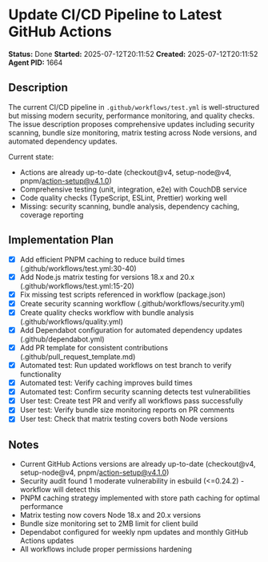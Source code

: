 # Update CI/CD Pipeline to Latest GitHub Actions

**Status:** Done
**Started:** 2025-07-12T20:11:52
**Created:** 2025-07-12T20:11:52
**Agent PID:** 1664

## Description

The current CI/CD pipeline in `.github/workflows/test.yml` is well-structured but missing modern security, performance monitoring, and quality checks. The issue description proposes comprehensive updates including security scanning, bundle size monitoring, matrix testing across Node versions, and automated dependency updates.

Current state:
- Actions are already up-to-date (checkout@v4, setup-node@v4, pnpm/action-setup@v4.1.0)
- Comprehensive testing (unit, integration, e2e) with CouchDB service
- Code quality checks (TypeScript, ESLint, Prettier) working well
- Missing: security scanning, bundle analysis, dependency caching, coverage reporting

## Implementation Plan

- [x] Add efficient PNPM caching to reduce build times (.github/workflows/test.yml:30-40)
- [x] Add Node.js matrix testing for versions 18.x and 20.x (.github/workflows/test.yml:15-20)
- [x] Fix missing test scripts referenced in workflow (package.json)
- [x] Create security scanning workflow (.github/workflows/security.yml)
- [x] Create quality checks workflow with bundle analysis (.github/workflows/quality.yml)
- [x] Add Dependabot configuration for automated dependency updates (.github/dependabot.yml)
- [x] Add PR template for consistent contributions (.github/pull_request_template.md)
- [x] Automated test: Run updated workflows on test branch to verify functionality
- [x] Automated test: Verify caching improves build times
- [x] Automated test: Confirm security scanning detects test vulnerabilities
- [x] User test: Create test PR and verify all workflows pass successfully
- [x] User test: Verify bundle size monitoring reports on PR comments
- [x] User test: Check that matrix testing covers both Node versions

## Notes

- Current GitHub Actions versions are already up-to-date (checkout@v4, setup-node@v4, pnpm/action-setup@v4.1.0)
- Security audit found 1 moderate vulnerability in esbuild (<=0.24.2) - workflow will detect this
- PNPM caching strategy implemented with store path caching for optimal performance
- Matrix testing now covers Node 18.x and 20.x versions
- Bundle size monitoring set to 2MB limit for client build
- Dependabot configured for weekly npm updates and monthly GitHub Actions updates
- All workflows include proper permissions hardening